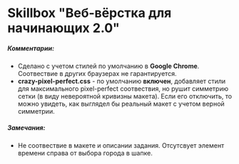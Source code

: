 # Skillbox "Веб-вёрстка для начинающих 2.0"
##### Комментарии:
* Сделано с учетом стилей по умолчанию в **Google Chrome**. Соотвествие в других браузерах не гарантируется.
* **crazy-pixel-perfect.css** - по умолчанию **включен**, добавляет стили для максимального pixel-perfect соотвествия, но рушит симметрию сетки (в виду невероятной кривизны макета). Если его отключить, то можно увидеть, как выглядел бы реальный макет с учетом верной симметрии.
##### Замечания:
* Не соотвествие в макете и описании задания. Отсутсвует элемент времени справа от выбора города в шапке.
